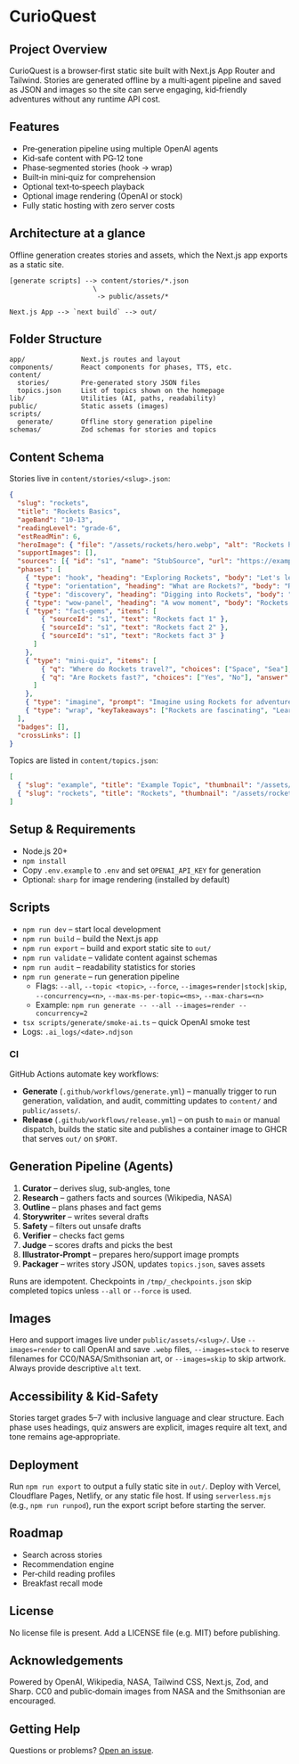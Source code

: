 # CurioQuest

## Project Overview
CurioQuest is a browser‑first static site built with Next.js App Router and Tailwind. Stories are generated offline by a multi‑agent pipeline and saved as JSON and images so the site can serve engaging, kid‑friendly adventures without any runtime API cost.

## Features
- Pre‑generation pipeline using multiple OpenAI agents
- Kid‑safe content with PG‑12 tone
- Phase‑segmented stories (hook → wrap)
- Built‑in mini‑quiz for comprehension
- Optional text‑to‑speech playback
- Optional image rendering (OpenAI or stock)
- Fully static hosting with zero server costs

## Architecture at a glance
Offline generation creates stories and assets, which the Next.js app exports as a static site.

```
[generate scripts] --> content/stories/*.json
                     \
                      -> public/assets/*
                        
Next.js App --> `next build` --> out/
```

## Folder Structure
```
app/              Next.js routes and layout
components/       React components for phases, TTS, etc.
content/
  stories/        Pre‑generated story JSON files
  topics.json     List of topics shown on the homepage
lib/              Utilities (AI, paths, readability)
public/           Static assets (images)
scripts/
  generate/       Offline story generation pipeline
schemas/          Zod schemas for stories and topics
```

## Content Schema
Stories live in `content/stories/<slug>.json`:

```json
{
  "slug": "rockets",
  "title": "Rockets Basics",
  "ageBand": "10-13",
  "readingLevel": "grade-6",
  "estReadMin": 6,
  "heroImage": { "file": "/assets/rockets/hero.webp", "alt": "Rockets hero" },
  "supportImages": [],
  "sources": [{ "id": "s1", "name": "StubSource", "url": "https://example.com" }],
  "phases": [
    { "type": "hook", "heading": "Exploring Rockets", "body": "Let's learn about Rockets." },
    { "type": "orientation", "heading": "What are Rockets?", "body": "Rockets in a nutshell." },
    { "type": "discovery", "heading": "Digging into Rockets", "body": "More about Rockets." },
    { "type": "wow-panel", "heading": "A wow moment", "body": "Rockets can be surprising!" },
    { "type": "fact-gems", "items": [
        { "sourceId": "s1", "text": "Rockets fact 1" },
        { "sourceId": "s1", "text": "Rockets fact 2" },
        { "sourceId": "s1", "text": "Rockets fact 3" }
      ]
    },
    { "type": "mini-quiz", "items": [
        { "q": "Where do Rockets travel?", "choices": ["Space", "Sea"], "answer": 0 },
        { "q": "Are Rockets fast?", "choices": ["Yes", "No"], "answer": 0 }
      ]
    },
    { "type": "imagine", "prompt": "Imagine using Rockets for adventure." },
    { "type": "wrap", "keyTakeaways": ["Rockets are fascinating", "Learning about Rockets is fun"] }
  ],
  "badges": [],
  "crossLinks": []
}
```

Topics are listed in `content/topics.json`:

```json
[
  { "slug": "example", "title": "Example Topic", "thumbnail": "/assets/example/hero.webp", "badges": ["DEMO"] },
  { "slug": "rockets", "title": "Rockets", "thumbnail": "/assets/rockets/hero.webp", "badges": [] }
]
```

## Setup & Requirements
- Node.js 20+
- `npm install`
- Copy `.env.example` to `.env` and set `OPENAI_API_KEY` for generation
- Optional: `sharp` for image rendering (installed by default)

## Scripts
- `npm run dev` – start local development
- `npm run build` – build the Next.js app
- `npm run export` – build and export static site to `out/`
- `npm run validate` – validate content against schemas
- `npm run audit` – readability statistics for stories
- `npm run generate` – run generation pipeline
  - Flags: `--all`, `--topic <topic>`, `--force`, `--images=render|stock|skip`, `--concurrency=<n>`, `--max-ms-per-topic=<ms>`, `--max-chars=<n>`
  - Example: `npm run generate -- --all --images=render --concurrency=2`
- `tsx scripts/generate/smoke-ai.ts` – quick OpenAI smoke test
- Logs: `.ai_logs/<date>.ndjson`

### CI

GitHub Actions automate key workflows:

- **Generate** (`.github/workflows/generate.yml`) – manually trigger to run generation, validation, and audit, committing updates to `content/` and `public/assets/`.
- **Release** (`.github/workflows/release.yml`) – on push to `main` or manual dispatch, builds the static site and publishes a container image to GHCR that serves `out/` on `$PORT`.

## Generation Pipeline (Agents)
1. **Curator** – derives slug, sub‑angles, tone
2. **Research** – gathers facts and sources (Wikipedia, NASA)
3. **Outline** – plans phases and fact gems
4. **Storywriter** – writes several drafts
5. **Safety** – filters out unsafe drafts
6. **Verifier** – checks fact gems
7. **Judge** – scores drafts and picks the best
8. **Illustrator‑Prompt** – prepares hero/support image prompts
9. **Packager** – writes story JSON, updates `topics.json`, saves assets

Runs are idempotent. Checkpoints in `/tmp/_checkpoints.json` skip completed topics unless `--all` or `--force` is used.

## Images
Hero and support images live under `public/assets/<slug>/`. Use `--images=render` to call OpenAI and save `.webp` files, `--images=stock` to reserve filenames for CC0/NASA/Smithsonian art, or `--images=skip` to skip artwork. Always provide descriptive `alt` text.

## Accessibility & Kid‑Safety
Stories target grades 5–7 with inclusive language and clear structure. Each phase uses headings, quiz answers are explicit, images require alt text, and tone remains age‑appropriate.

## Deployment
Run `npm run export` to output a fully static site in `out/`. Deploy with Vercel, Cloudflare Pages, Netlify, or any static file host. If using `serverless.mjs` (e.g., `npm run runpod`), run the export script before starting the server.

## Roadmap
- Search across stories
- Recommendation engine
- Per‑child reading profiles
- Breakfast recall mode

## License
No license file is present. Add a LICENSE file (e.g. MIT) before publishing.

## Acknowledgements
Powered by OpenAI, Wikipedia, NASA, Tailwind CSS, Next.js, Zod, and Sharp. CC0 and public‑domain images from NASA and the Smithsonian are encouraged.

## Getting Help
Questions or problems? [Open an issue](https://github.com/dhruvd22/curioquest/issues).
